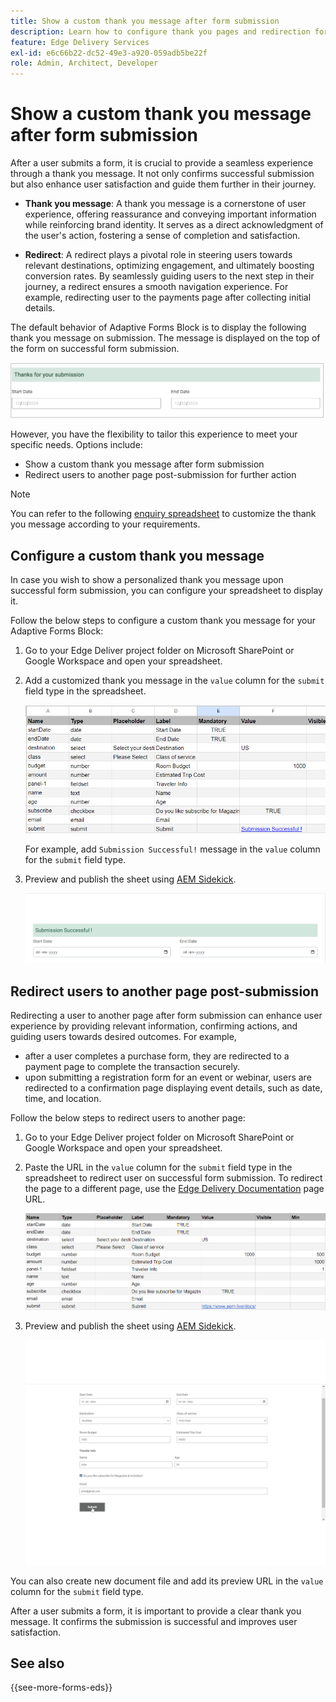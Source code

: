 ```yaml
---
title: Show a custom thank you message after form submission
description: Learn how to configure thank you pages and redirection for Forms Block to optimize user experience and streamline user journeys.
feature: Edge Delivery Services
exl-id: e6c66b22-dc52-49e3-a920-059adb5be22f
role: Admin, Architect, Developer
---
```

# Show a custom thank you message after form submission

After a user submits a form, it is crucial to provide a seamless experience through a thank you message. It not only confirms successful submission but also enhance user satisfaction and guide them further in their journey.

* **Thank you message**: A thank you message is a cornerstone of user experience, offering reassurance and conveying important information while reinforcing brand identity. It serves as a direct acknowledgment of the user's action, fostering a sense of completion and satisfaction.

* **Redirect**: A redirect plays a pivotal role in steering users towards relevant destinations, optimizing engagement, and ultimately boosting conversion rates. By seamlessly guiding users to the next step in their journey, a redirect ensures a smooth navigation experience. For example, redirecting user to the payments page after collecting initial details. 

The default behavior of Adaptive Forms Block is to display the following thank you message on submission. The message is displayed on the top of the form on successful form submission. 

![default thank you message](/help/edge/assets/thank-you-message.png)

However, you have the flexibility to tailor this experience to meet your specific needs. Options include:

* Show a custom thank you message after form submission
* Redirect users to another page post-submission for further action

>[!NOTE]
>
> You can refer to the following [enquiry spreadsheet](/help/edge/docs/forms/assets/enquiry.xlsx) to customize the thank you message according to your requirements.

## Configure a custom thank you message

In case you wish to show a personalized thank you message upon successful form submission, you can configure your spreadsheet to display it.

Follow the below steps to configure a custom thank you message for your Adaptive Forms Block:

1. Go to your Edge Deliver project folder on Microsoft SharePoint or Google Workspace and open your spreadsheet. 
1. Add a customized thank you message in the `value` column for the `submit` field type in the spreadsheet. 

    ![Customized Thankyou message](/help/edge/docs/forms/assets/thankyou-custommessage.png)

    For example, add `Submission Successful!` message in the `value` column for the `submit` field type.

1. Preview and publish the sheet using [AEM Sidekick](https://www.aem.live/developer/tutorial#preview-and-publish-your-content). 

    ![Customized Thankyou message](/help/edge/docs/forms/assets/customized-thank-you-message.png)

## Redirect users to another page post-submission

Redirecting a user to another page after form submission can enhance user experience by providing relevant information, confirming actions, and guiding users towards desired outcomes. For example, 

* after a user completes a purchase form, they are redirected to a payment page to complete the transaction securely. 
* upon submitting a registration form for an event or webinar, users are redirected to a confirmation page displaying event details, such as date, time, and location.

Follow the below steps to redirect users to another page:

1. Go to your Edge Deliver project folder on Microsoft SharePoint or Google Workspace and open your spreadsheet.  
1. Paste the URL in the `value` column for the `submit` field type in the spreadsheet to redirect user on successful form submission. 
   To redirect the page to a different page, use the [Edge Delivery Documentation](https://www.aem.live/docs/) page URL. 

    ![Thankyou redirect URL](/help/edge/docs/forms/assets/thankyou-redirecturl.png)

1. Preview and publish the sheet using [AEM Sidekick](https://www.aem.live/developer/tutorial#preview-and-publish-your-content). 

    ![Redirect Thankyou message](/help/edge/docs/forms/assets/thankyou-redirectpage.gif)

You can also create new document file and add its preview URL in the `value` column for the `submit` field type.

After a user submits a form, it is important to provide a clear thank you message. It confirms the submission is successful and improves user satisfaction.

## See also

{{see-more-forms-eds}}

<!--
## Configuring a custom thank you message

The default behavior of Adaptive Forms Block is to display the following thank you message on submission. The message is displayed on the top of the form. 

![default thank you message](/help/edge/assets/thank-you-message.png)


Follow the below steps to configure a custom thank you message for your Adaptive Forms Block:

1. Access your AEM Project on your local machine or GitHub repository.

2. Navigate to [AEM Project Folder]\blocks\form\submit.js file for editing.

3. Locate the following code 

    ```JavaScript

        thankYouMessage.innerHTML = payload?.body?.thankYouMessage || 'Thanks for your submission';

    ```

4. Replace the default message with your custom message. For example, 


    ```JavaScript

        thankYouMessage.innerHTML = payload?.body?.thankYouMessage || 'Your submission has been received and noted.';

    ```


1. Save the file. Commit the updated file to your GitHub Repository. Now, when you submit a form, the custom thank you message is displayed. For example,

![Custom thank you message](/help/edge/assets/custom-thank-you-message.png)

* **Thank you message**: A thank you message is a cornerstone of user experience, offering reassurance and conveying important information while reinforcing brand identity. It serves as a direct acknowledgment of the user's action, fostering a sense of completion and satisfaction.

* **Redirect**: A redirect plays a pivotal role in steering users towards relevant destinations, optimizing engagement, and ultimately boosting conversion rates. By seamlessly guiding users to the next step in their journey, a redirect ensures a smooth navigation experience. For example, redirecting user to payments page after collecting initial details. 

In the Adaptive Forms Block, the default behavior is to display a thank you message. However, you have the flexibility to tailor this experience to meet your specific needs. Options include:

* [Configuring a custom thank you message to align with your brand and communication goals](#configuring-the-thank-you-page-and-message) 
* [Redirecting users to another page post-submission for further action](#redirect-users-to-another-page-post-submission)

## Redirect users to another page post-submission

Redirecting a user to another page after form submission can enhance user experience by providing relevant information, confirming actions, and guiding users towards desired outcomes. For example, 

* after a user completes a purchase form, they are redirected to a payment page to complete the transaction securely. 
* upon submitting a registration form for an event or webinar, users are redirected to a confirmation page displaying event details, such as date, time, and location.

To redirect the "thankyou" page to a different page, use the [website redirects](https://www.aem.live/docs/redirects) spreadsheet. 





1. Access your AEM Edge Delivery project folder on Microsoft SharePoint or Google Workspace.
1. Create a Microsoft Word or Google Docs file named "thankyou" within your project directory.
1. Add your thank you message to the "thankyou" file. </br>
   
    ![Example thank you page](/help/edge/assets/sample-thankyou-page.png) 

1. Use AEM Sidekick to preview and publish the "thankyou" file.

 Your Adaptive Forms Block displays the "thankyou" page on form submission. 

## Redirect users to another page post-submission

By default, the Adaptive Forms Block redirects the users to the "thankyou" page. To redirect users to a page other than the default "thankyou" page, you have two options: 

* [Replace the "thankyou" page with a different page](#replace-the-existing-thankyou-page) 
* [Use website redirects for "thankyou" page redirection](#use-website-redirects-for-thankyou-page-redirection) 

### Replace the "thankyou" page

1. Open the "[EDS Project]/blocks/form/form.js" file for editing.
1. Change the `thankyou` page in the following line to page of your choice:

    ```JavaScript

    window.location.href = form.dataset?.redirect || 'thankyou';

    ```

    For example,

    ```JavaScript

    window.location.href = form.dataset?.redirect || 'payment';
        
    ```
    
    >[!NOTE]
    >
    > Ensure that a page with the same name exists in your Edge Delivery Services project folder on either Microsoft SharePoint or Google Workspace. If the page does not exist, proceed to create and publish it.  

1. Proceed to check in the updated 'form.js' folder and its underlying files to your Edge Delivery Services project on GitHub. This update ensures that the form now redirects to the updated page as specified.

1. Ensure that the page exists in your EDS project folder and publish it.


### Use website redirects for "thankyou" page redirection

Redirecting a user to another page after form submission can enhance user experience by providing relevant information, confirming actions, and guiding users towards desired outcomes. For example, 

* after a user completes a purchase form, they are redirected to a payment page to complete the transaction securely. 
* upon submitting a registration form for an event or webinar, users are redirected to a confirmation page displaying event details, such as date, time, and location.

To redirect the "thankyou" page to a different page, use the [website redirects](https://www.aem.live/docs/redirects) spreadsheet. 



## See also

{{see-more-forms-eds}}